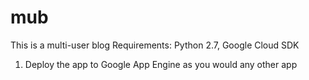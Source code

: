 # mub
This is a multi-user blog
Requirements: Python 2.7, Google Cloud SDK

1. Deploy the app to Google App Engine as you would any other app

